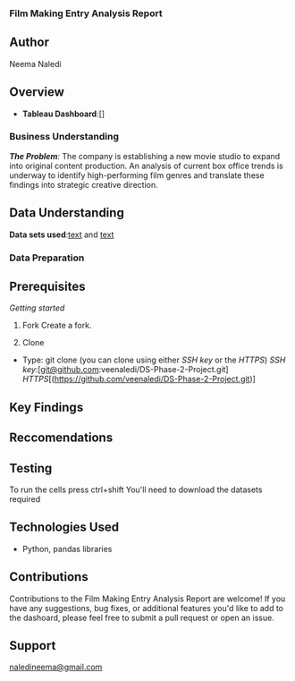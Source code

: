 ### Film Making Entry Analysis Report

## Author
Neema Naledi

## Overview


- **Tableau Dashboard**:[]

### Business Understanding
*__The Problem__:* The company is establishing a new movie studio to expand into original content production. An analysis of current box office trends is underway to identify high-performing film genres and translate these findings into strategic creative direction.

## Data Understanding
**Data sets used**:[text](tmdb.movies.csv.gz) and [text](tn.movie_budgets.csv.gz)


### Data Preparation


## Prerequisites
*Getting started*
1. Fork 
Create a fork.

2. Clone 

- Type: git clone
(you can clone using either *SSH key*  or the *HTTPS*)
*SSH key*:[git@github.com:veenaledi/DS-Phase-2-Project.git]
*HTTPS*[(https://github.com/veenaledi/DS-Phase-2-Project.git)]

## Key Findings

## Reccomendations 

## Testing
To run the cells press ctrl+shift
You'll need to download the datasets required

## Technologies Used
- Python, pandas libraries

## Contributions

Contributions to the Film Making Entry Analysis Report are welcome! If you have any suggestions, bug fixes, or additional features you'd like to add to the dashoard, please feel free to submit a pull request or open an issue.

## Support
naledineema@gmail.com
